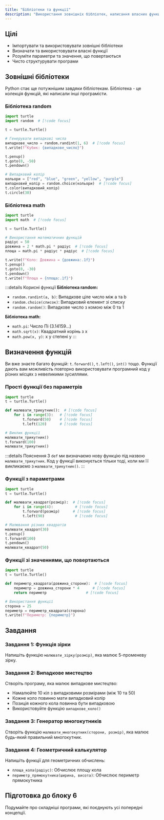 ```yaml
---
title: "Бібліотеки та функції"
description: "Використання зовнішніх бібліотек, написання власних функцій та структурування програм."
---
```


## Цілі
- Імпортувати та використовувати зовнішні бібліотеки
- Визначати та використовувати власні функції
- Розуміти параметри та значення, що повертаються
- Чисто структурувати програми

## Зовнішні бібліотеки

Python стає ще потужнішим завдяки бібліотекам. Бібліотека - це колекція функцій, які написали інші програмісти.

### Бібліотека random

```python
import turtle
import random  # [!code focus]

t = turtle.Turtle()

# Генерувати випадкові числа
випадкове_число = random.randint(1, 6)  # [!code focus]
t.write(f"Кубик: {випадкове_число}")

t.penup()
t.goto(0, -50)
t.pendown()

# Випадковий колір
кольори = ["red", "blue", "green", "yellow", "purple"]
випадковий_колір = random.choice(кольори)  # [!code focus]
t.color(випадковий_колір)
t.circle(30)
```

### Бібліотека math

```python
import turtle
import math  # [!code focus]

t = turtle.Turtle()

# Використання математичних функцій
радіус = 50
довжина = 2 * math.pi * радіус  # [!code focus]
площа = math.pi * радіус * радіус  # [!code focus]

t.write(f"Коло: Довжина = {довжина:.1f}")
t.penup()
t.goto(0, -30)
t.pendown()
t.write(f"Площа = {площа:.1f}")
```

:::details Корисні функції
**Бібліотека random:**
- `random.randint(a, b)`: Випадкове ціле число між a та b
- `random.choice(список)`: Випадковий елемент зі списку
- `random.random()`: Випадкове число з комою між 0 та 1

**Бібліотека math:**  
- `math.pi`: Число Пі (3.14159...)
- `math.sqrt(x)`: Квадратний корінь з x
- `math.pow(x, y)`: x у степені y
:::

## Визначення функцій

Ви вже знаєте багато функцій: `t.forward()`, `t.left()`, `int()` тощо. Функції дають вам можливість повторно використовувати програмний код у різних місцях з невеликими зусиллями.

### Прості функції без параметрів

```python
import turtle
t = turtle.Turtle()

def малювати_трикутник():  # [!code focus]
    for i in range(3):   # [!code focus]
        t.forward(50)    # [!code focus]
        t.left(120)      # [!code focus]

# Виклик функції
малювати_трикутник()
t.forward(100)
малювати_трикутник()
```

:::details Пояснення
З `def` ми визначаємо нову функцію під назвою `малювати_трикутник`. Код у функції виконується тільки тоді, коли ми її викликаємо з `малювати_трикутник()`.
:::

### Функції з параметрами

```python
import turtle
t = turtle.Turtle()

def малювати_квадрат(розмір):  # [!code focus]
    for i in range(4):          # [!code focus]
        t.forward(розмір)      # [!code focus]
        t.left(90)              # [!code focus]

# Малювання різних квадратів
малювати_квадрат(30)
t.penup()
t.forward(100)
t.pendown()
малювати_квадрат(50)
```

### Функції зі значеннями, що повертаються

```python
import turtle
t = turtle.Turtle()

def периметр_квадрата(довжина_сторони):  # [!code focus]
    периметр = довжина_сторони * 4      # [!code focus]
    return периметр                  # [!code focus]

# Використання функції
сторона = 25
периметр = периметр_квадрата(сторона)
t.write(f"Периметр: {периметр}")
```

## Завдання

### Завдання 1: Функція зірки
Напишіть функцію `малювати_зірку(розмір)`, яка малює 5-променеву зірку.

### Завдання 2: Випадкове мистецтво
Створіть програму, яка малює випадкове мистецтво:
- Намалюйте 10 кіл з випадковими розмірами (між 10 та 50)
- Кожне коло повинно мати випадковий колір
- Позиція кожного кола повинна бути випадковою
- Використовуйте функцію `випадкове_коло()`

### Завдання 3: Генератор многокутників
Створіть функцію `малювати_многокутник(сторони, розмір)`, яка малює будь-який правильний многокутник.

### Завдання 4: Геометричний калькулятор
Напишіть функції для геометричних обчислень:
- `площа_кола(радіус)`: Обчислює площу кола
- `периметр_прямокутника(ширина, висота)`: Обчислює периметр прямокутника

## Підготовка до блоку 6
Подумайте про складніші програми, які поєднують усі попередні концепції.
